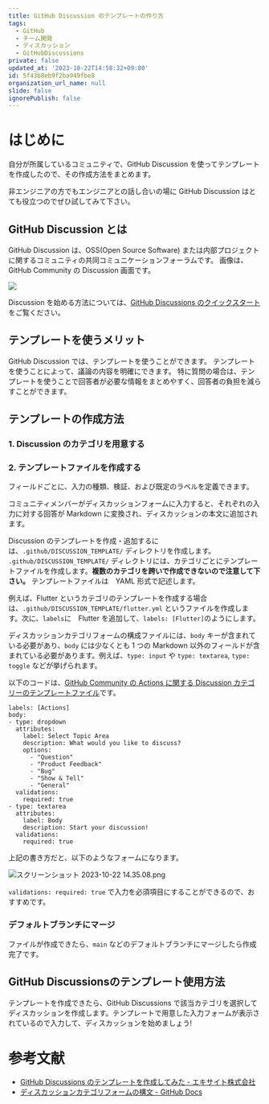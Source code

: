 ```yaml
---
title: GitHub Discussion のテンプレートの作り方
tags:
  - GitHub
  - チーム開発
  - ディスカッション
  - GitHubDiscussions
private: false
updated_at: '2023-10-22T14:58:32+09:00'
id: 5f43b8eb9f2ba949fbe8
organization_url_name: null
slide: false
ignorePublish: false
---
```

# はじめに

自分が所属しているコミュニティで、GitHub Discussion を使ってテンプレートを作成したので、その作成方法をまとめます。

非エンジニアの方でもエンジニアとの話し合いの場に GitHub Discussion はとても役立つのでぜひ試してみて下さい。

## GitHub Discussion とは

GitHub Discussion は、OSS(Open Source Software) または内部プロジェクトに関するコミュニティの共同コミュニケーションフォーラムです。
画像は、GitHub Community の Discussion 画面です。

<img src="https://qiita-image-store.s3.ap-northeast-1.amazonaws.com/0/707293/c9f78db2-4e6e-ee85-8a57-9b401a38935f.png" url="https://github.com/orgs/community/discussions/">

 Discussion を始める方法については、[GitHub Discussions のクイックスタート](https://docs.github.com/ja/discussions/quickstart)をご覧ください。

## テンプレートを使うメリット

GitHub Discussion では、テンプレートを使うことができます。
テンプレートを使うことによって、議論の内容を明確にできます。
特に質問の場合は、テンプレートを使うことで回答者が必要な情報をまとめやすく、回答者の負担を減らすことができます。

## テンプレートの作成方法

### 1. Discussion のカテゴリを用意する

### 2. テンプレートファイルを作成する

フィールドごとに、入力の種類、検証、および既定のラベルを定義できます。

コミュニティメンバーがディスカッションフォームに入力すると、それぞれの入力に対する回答が Markdown に変換され、ディスカッションの本文に追加されます。

Discussion のテンプレートを作成・追加するには、`.github/DISCUSSION_TEMPLATE/` ディレクトリを作成します。
`.github/DISCUSSION_TEMPLATE/` ディレクトリには、カテゴリごとにテンプレートファイルを作成します。**複数のカテゴリを跨いで作成できないので注意して下さい。**
テンプレートファイルは　YAML 形式で記述します。

例えば、Flutter というカテゴリのテンプレートを作成する場合は、`.github/DISCUSSION_TEMPLATE/flutter.yml` というファイルを作成します。次に、`labels`に　Flutter を追加して、`labels: [Flutter]`のようにします。


ディスカッションカテゴリフォームの構成ファイルには、`body` キーが含まれている必要があり、`body` には少なくとも 1 つの Markdown 以外のフィールドが含まれている必要があります。例えば、`type: input` や `type: textarea`, `type: toggle` などが挙げられます。

以下のコードは、[GitHub Community の Actions に関する Discussion カテゴリーのテンプレートファイル](https://github.com/community/community/blob/main/.github/DISCUSSION_TEMPLATE/actions.yml?plain=1)です。

```yaml: actions.yml
labels: [Actions]
body:
- type: dropdown
  attributes:
    label: Select Topic Area
    description: What would you like to discuss?
    options:
      - "Question"
      - "Product Feedback"
      - "Bug"
      - "Show & Tell"
      - "General"
  validations:
    required: true
- type: textarea
  attributes:
    label: Body
    description: Start your discussion!
  validations:
    required: true
```

上記の書き方だと、以下のようなフォームになります。

![スクリーンショット 2023-10-22 14.35.08.png](https://qiita-image-store.s3.ap-northeast-1.amazonaws.com/0/707293/62205f75-e8dd-d33e-6805-8187dc2100ec.png)

`validations: required: true` で入力を必須項目にすることができるので、おすすめです。

### デフォルトブランチにマージ

ファイルが作成できたら、`main` などのデフォルトブランチにマージしたら作成完了です。


## GitHub Discussionsのテンプレート使用方法

テンプレートを作成できたら、GitHub Discussions で該当カテゴリを選択してディスカッションを作成します。テンプレートで用意した入力フォームが表示されているので入力して、ディスカッションを始めましょう!


# 参考文献
- [GitHub Discussions のテンプレートを作成してみた - エキサイト株式会社](https://tech.excite.co.jp/entry/2023/07/24/100404)
- [ディスカッションカテゴリフォームの構文 - GitHub Docs](https://docs.github.com/ja/discussions/managing-discussions-for-your-community/syntax-for-discussion-category-forms)
